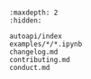 ```{include} ../README.md
```

```{toctree}
:maxdepth: 2
:hidden:

autoapi/index
examples/*/*.ipynb
changelog.md
contributing.md
conduct.md
```
